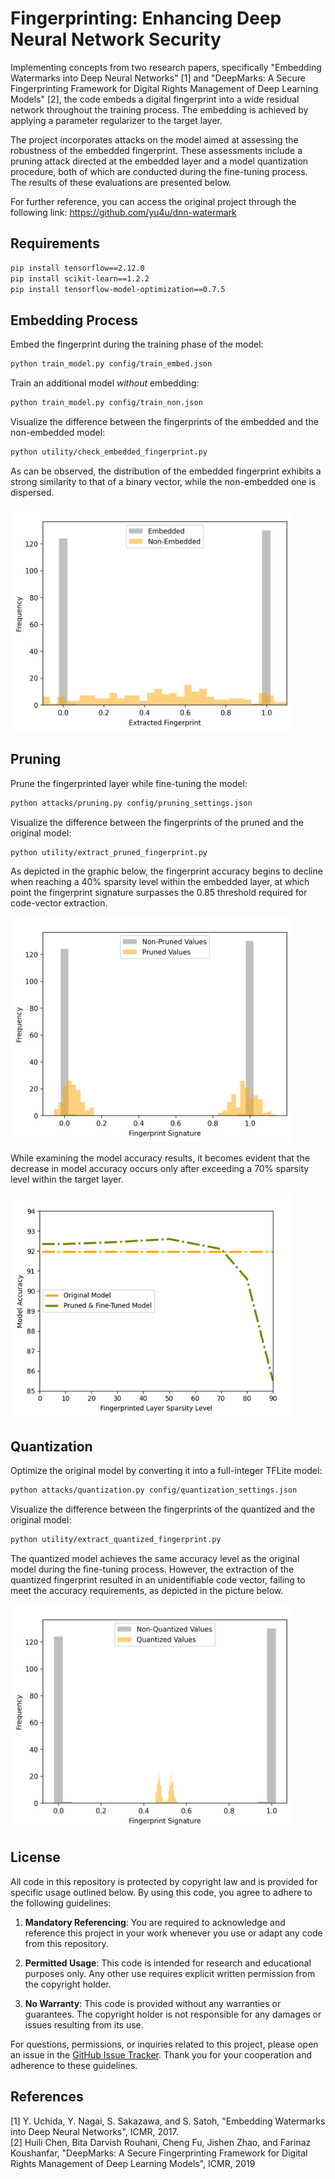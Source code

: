 Fingerprinting: Enhancing Deep Neural Network Security
====
Implementing concepts from two research papers, specifically "Embedding Watermarks into Deep Neural Networks" [1] 
and "DeepMarks: A Secure Fingerprinting Framework for Digital Rights Management of Deep Learning Models" [2], 
the code embeds a digital fingerprint into a wide residual network  throughout the training process. 
The embedding is achieved by applying a parameter regularizer to the target layer.

The project  incorporates attacks on the model aimed at assessing the robustness of the embedded fingerprint.
These assessments include a pruning attack directed at the embedded layer and a model quantization procedure, 
both of which are conducted during the fine-tuning process. The results of these evaluations are presented below.

For further reference, you can access the original project through the following link: https://github.com/yu4u/dnn-watermark

## Requirements
```sh
pip install tensorflow==2.12.0 
pip install scikit-learn==1.2.2 
pip install tensorflow-model-optimization==0.7.5
```

## Embedding Process
Embed the fingerprint during the training phase of the model:

```sh
python train_model.py config/train_embed.json
```

Train an additional model *without* embedding:

```sh
python train_model.py config/train_non.json 
```

Visualize the difference between the fingerprints of the embedded and the non-embedded model:

```sh
python utility/check_embedded_fingerprint.py 
```

As can be observed, the distribution of the embedded fingerprint exhibits a strong similarity to that of a binary vector,
while the non-embedded one is dispersed.

<img src="images/embedded_fingerprint.png" alt="Pruned Fingerprint" width="450" height="360">

## Pruning

Prune the fingerprinted layer while fine-tuning the model:

```sh
python attacks/pruning.py config/pruning_settings.json
```

Visualize the difference between the fingerprints of the pruned and the original model:

```sh
python utility/extract_pruned_fingerprint.py 
```
As depicted in the graphic below, 
the fingerprint accuracy begins to decline when reaching a 40% sparsity level within the embedded layer, 
at which point the fingerprint signature surpasses the 0.85 threshold required for code-vector extraction.

<img src="images/pruned_fingerprint.png" alt="Pruned Fingerprint" width="450" height="360">

While examining the model accuracy results, it becomes evident that the decrease in model accuracy occurs only 
after exceeding a 70% sparsity level within the target layer.

<img src="images/model_accuracy_sparsity_levels.png" alt="Pruned Fingerprint" width="450" height="360">

## Quantization

Optimize the original model by converting it into a full-integer TFLite model:

```sh
python attacks/quantization.py config/quantization_settings.json
```

Visualize the difference between the fingerprints of the quantized and the original model:

```sh
python utility/extract_quantized_fingerprint.py 
```

The quantized model achieves the same accuracy level as the original model during the fine-tuning process. 
However, the extraction of the quantized fingerprint resulted in an unidentifiable code vector, 
failing to meet the accuracy requirements, as depicted in the picture below.

<img src="images/quantized_fingerprint.png" alt="Pruned Fingerprint" width="450" height="360">

## License
All code in this repository is protected by copyright law and is provided for specific usage outlined below. 
By using this code, you agree to adhere to the following guidelines:

1. **Mandatory Referencing**: You are required to acknowledge and reference this project in your work whenever you use 
or adapt any code from this repository.

2. **Permitted Usage**: This code is intended for research and educational purposes only. 
Any other use requires explicit written permission from the copyright holder.

3. **No Warranty**: This code is provided without any warranties or guarantees. 
The copyright holder is not responsible for any damages or issues resulting from its use.

For questions, permissions, or inquiries related to this project, please open an issue in the 
[GitHub Issue Tracker](https://github.com/AlexandraPosa/fingerprint-embedding-wrn/issues). 
Thank you for your cooperation and adherence to these guidelines.

## References
[1] Y. Uchida, Y. Nagai, S. Sakazawa, and S. Satoh, "Embedding Watermarks into Deep Neural Networks", ICMR, 2017. \
[2] Huili Chen, Bita Darvish Rouhani, Cheng Fu, Jishen Zhao, and Farinaz Koushanfar, "DeepMarks: A Secure Fingerprinting 
    Framework for Digital Rights Management of Deep Learning Models", ICMR, 2019
